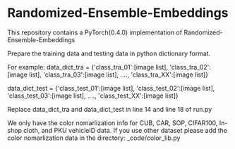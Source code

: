 # Randomized-Ensemble-Embeddings

This repository contains a PyTorch(0.4.0) implementation of Randomized-Ensemble-Embeddings

Prepare the training data and testing data in python dictionary format. 

For example:
data_dict_tra  = {'class_tra_01':[image list],
                  'class_tra_02':[image list],
                  'class_tra_03':[image list],
                  ....,
                  'class_tra_XX':[image list]}
                 
data_dict_test = {'class_test_01':[image list],
                  'class_test_02':[image list],
                  'class_test_03':[image list],
                  ....,
                  'class_test_XX':[image list]}
                 

Replace data_dict_tra and data_dict_test in line 14 and line 18 of run.py

We only have the color nomarlization info for CUB, CAR, SOP, CIFAR100, In-shop cloth, and PKU vehicleID data. If you use other dataset please add the color nomarlization data in the directory: _code/color_lib.py
